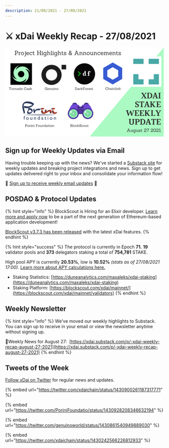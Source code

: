 ```yaml
---
description: 21/08/2021 - 27/08/2021
---
```


# ⚔️ xDai Weekly Recap - 27/08/2021

![](../../../../.gitbook/assets/weekly-8-27.png)

## Sign up for Weekly Updates via Email <a id="sign-up-for-weekly-updates-via-email"></a>

Having trouble keeping up with the news? We've started a [Substack site](https://xdai.substack.com/) for weekly updates and breaking project integrations and news. Sign up to get updates delivered right to your inbox and consolidate your information flow!‌

💌 [Sign up to receive weekly email updates](https://xdai.substack.com/) ​💌‌‌‌

## POSDAO & Protocol Updates <a id="posdao-and-protocol-updates"></a>

{% hint style="info" %}
BlockScout is Hiring for an Elixir developer. [Learn more and apply now](https://app.gitbook.com/@poa/s/xdai/careers-1/elixir-developer-blockscout) to be a part of the next generation of Ethereum-based application development!

[BlockScout v3.7.3 has been released](https://forum.poa.network/t/blockscout-v3-7-3-beta/7432) with the latest xDai features.
{% endhint %}

{% hint style="success" %}
The protocol is currently in Epoch **71.** **19** validator pools and **373** delegators staking a total of **754,781** STAKE.

High pool APY is currently **20.53%**, low is **10.52%** _\(stats as of 27/08/2021 17:00\)_. [Learn more about APY calculations here.](https://app.gitbook.com/@poa/s/xdai/~/drafts/-Mi7o2SJKCklOZ9TL6Mv/about-xdai/faqs/public-staking-validators-and-delegators#what-is-apy-annual-percentage-yield)​

* Staking Statistics: [https://duneanalytics.com/maxaleks/xdai-staking](https://duneanalytics.com/maxaleks/xdai-staking)​
* Staking Platform: [https://blockscout.com/xdai/mainnet/](https://blockscout.com/xdai/mainnet/validators)​‌
{% endhint %}

## Weekly Newsletter <a id="weekly-newsletter"></a>

{% hint style="info" %}
We've moved our weekly highlights to Substack. You can sign up to receive in your email or view the newsletter anytime without signing up.

📰Weekly News for August 27: ‌ [https://xdai.substack.com/p/-xdai-weekly-recap-august-27-2021](https://xdai.substack.com/p/-xdai-weekly-recap-august-27-2021)​‌
{% endhint %}

## Tweets of the Week <a id="tweets-of-the-week"></a>

​[Follow xDai on Twitter](https://twitter.com/xdaichain) for regular news and updates.

{% embed url="https://twitter.com/xdaichain/status/1430900261187317771" %}

{% embed url="https://twitter.com/PoriniFoundatio/status/1430928208346632194" %}

{% embed url="https://twitter.com/genuinoworld/status/1430861540949889030" %}

{% embed url="https://twitter.com/xdaichain/status/1430242566226812933" %}



